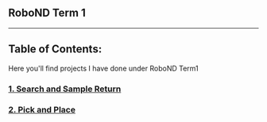 ## RoboND Term 1
---
## Table of Contents:

Here you'll find projects I have done under RoboND Term1

### [1. Search and Sample Return](https://github.com/vuvuzella/udacity-robond-term1/tree/master/search_sample_return)

### [2. Pick and Place](https://github.com/vuvuzella/udacity-robond-term1/tree/master/pick_and_place)
